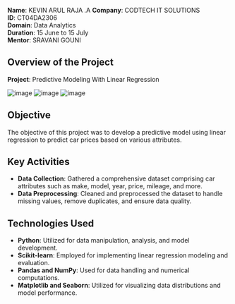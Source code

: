 **Name**: KEVIN ARUL RAJA .A 
**Company**: CODTECH IT SOLUTIONS  
**ID**: CT04DA2306  
**Domain**: Data Analytics  
**Duration**: 15 June to 15 July  
**Mentor**: SRAVANI GOUNI  

## Overview of the Project

**Project**: Predictive Modeling With Linear Regression


![image](https://github.com/kevi07/CODETECH-Task2/assets/120391759/f70d6be1-3e51-44bb-8621-580ddb95f32d)
![image](https://github.com/kevi07/CODETECH-Task2/assets/120391759/bae750ff-a380-4fe3-a7f8-fcff6c573b42)
![image](https://github.com/kevi07/CODETECH-Task2/assets/120391759/5b94abdb-5b12-4a8b-a3d7-42cac31f075c)






## Objective
The objective of this project was to develop a predictive model using linear regression to predict car prices based on various attributes.

## Key Activities
- **Data Collection**: Gathered a comprehensive dataset comprising car attributes such as make, model, year, price, mileage, and more.
- **Data Preprocessing**: Cleaned and preprocessed the dataset to handle missing values, remove duplicates, and ensure data quality.

## Technologies Used
- **Python**: Utilized for data manipulation, analysis, and model development.
- **Scikit-learn**: Employed for implementing linear regression modeling and evaluation.
- **Pandas and NumPy**: Used for data handling and numerical computations.
- **Matplotlib and Seaborn**: Utilized for visualizing data distributions and model performance.

